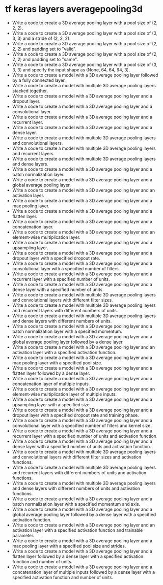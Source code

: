 # tf keras layers averagepooling3d

- Write a code to create a 3D average pooling layer with a pool size of (2, 2, 2).
- Write a code to create a 3D average pooling layer with a pool size of (3, 3, 3) and a stride of (2, 2, 2).
- Write a code to create a 3D average pooling layer with a pool size of (2, 2, 2) and padding set to "valid".
- Write a code to create a 3D average pooling layer with a pool size of (2, 2, 2) and padding set to "same".
- Write a code to create a 3D average pooling layer with a pool size of (3, 3, 3) and specify the input shape as (None, 64, 64, 64, 3).
- Write a code to create a model with a 3D average pooling layer followed by a fully connected layer.
- Write a code to create a model with multiple 3D average pooling layers stacked together.
- Write a code to create a model with a 3D average pooling layer and a dropout layer.
- Write a code to create a model with a 3D average pooling layer and a convolutional layer.
- Write a code to create a model with a 3D average pooling layer and a recurrent layer.
- Write a code to create a model with a 3D average pooling layer and a dense layer.
- Write a code to create a model with multiple 3D average pooling layers and convolutional layers.
- Write a code to create a model with multiple 3D average pooling layers and recurrent layers.
- Write a code to create a model with multiple 3D average pooling layers and dense layers.
- Write a code to create a model with a 3D average pooling layer and a batch normalization layer.
- Write a code to create a model with a 3D average pooling layer and a global average pooling layer.
- Write a code to create a model with a 3D average pooling layer and an activation layer.
- Write a code to create a model with a 3D average pooling layer and a max pooling layer.
- Write a code to create a model with a 3D average pooling layer and a flatten layer.
- Write a code to create a model with a 3D average pooling layer and a concatenation layer.
- Write a code to create a model with a 3D average pooling layer and an element-wise multiplication layer.
- Write a code to create a model with a 3D average pooling layer and a upsampling layer.
- Write a code to create a model with a 3D average pooling layer and a dropout layer with a specified dropout rate.
- Write a code to create a model with a 3D average pooling layer and a convolutional layer with a specified number of filters.
- Write a code to create a model with a 3D average pooling layer and a recurrent layer with a specified number of units.
- Write a code to create a model with a 3D average pooling layer and a dense layer with a specified number of units.
- Write a code to create a model with multiple 3D average pooling layers and convolutional layers with different filter sizes.
- Write a code to create a model with multiple 3D average pooling layers and recurrent layers with different numbers of units.
- Write a code to create a model with multiple 3D average pooling layers and dense layers with different numbers of units.
- Write a code to create a model with a 3D average pooling layer and a batch normalization layer with a specified momentum.
- Write a code to create a model with a 3D average pooling layer and a global average pooling layer followed by a dense layer.
- Write a code to create a model with a 3D average pooling layer and an activation layer with a specified activation function.
- Write a code to create a model with a 3D average pooling layer and a max pooling layer with a specified pool size.
- Write a code to create a model with a 3D average pooling layer and a flatten layer followed by a dense layer.
- Write a code to create a model with a 3D average pooling layer and a concatenation layer of multiple inputs.
- Write a code to create a model with a 3D average pooling layer and an element-wise multiplication layer of multiple inputs.
- Write a code to create a model with a 3D average pooling layer and a upsampling layer with a specified size.
- Write a code to create a model with a 3D average pooling layer and a dropout layer with a specified dropout rate and training phase.
- Write a code to create a model with a 3D average pooling layer and a convolutional layer with a specified number of filters and kernel size.
- Write a code to create a model with a 3D average pooling layer and a recurrent layer with a specified number of units and activation function.
- Write a code to create a model with a 3D average pooling layer and a dense layer with a specified number of units and activation function.
- Write a code to create a model with multiple 3D average pooling layers and convolutional layers with different filter sizes and activation functions.
- Write a code to create a model with multiple 3D average pooling layers and recurrent layers with different numbers of units and activation functions.
- Write a code to create a model with multiple 3D average pooling layers and dense layers with different numbers of units and activation functions.
- Write a code to create a model with a 3D average pooling layer and a batch normalization layer with a specified momentum and axis.
- Write a code to create a model with a 3D average pooling layer and a global average pooling layer followed by a dense layer with a specified activation function.
- Write a code to create a model with a 3D average pooling layer and an activation layer with a specified activation function and trainable parameter.
- Write a code to create a model with a 3D average pooling layer and a max pooling layer with a specified pool size and strides.
- Write a code to create a model with a 3D average pooling layer and a flatten layer followed by a dense layer with a specified activation function and number of units.
- Write a code to create a model with a 3D average pooling layer and a concatenation layer of multiple inputs followed by a dense layer with a specified activation function and number of units.